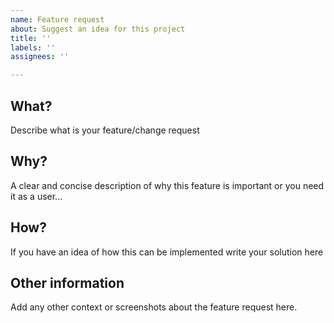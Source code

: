 ```yaml
---
name: Feature request
about: Suggest an idea for this project
title: ''
labels: ''
assignees: ''

---
```


## What?
Describe what is your feature/change request

## Why?
A clear and concise description of why this feature is important or you need it as a user...

## How?
If you have an idea of how this can be implemented write your solution here

## Other information
Add any other context or screenshots about the feature request here.
